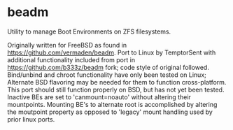 beadm
=====

Utility to manage Boot Environments on ZFS filesystems.

Originally written for FreeBSD as found in https://github.com/vermaden/beadm.
Port to Linux by TemptorSent with additional functionality included from port in https://github.com/b333z/beadm fork; code style of original followed.
Bind/unbind and chroot functionality have only been tested on Linux; Alternate BSD flavoring may be needed for them to function cross-platform.
This port should still function properly on BSD, but has not yet been tested.
Inactive BEs are set to 'canmount=noauto' without altering their mountpoints.
Mounting BE's to alternate root is accomplished by altering the moutpoint property as opposed to 'legacy' mount handling used by prior linux ports.

